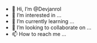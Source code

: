 - 👋 Hi, I’m @Devjanrol
- 👀 I’m interested in ...
- 🌱 I’m currently learning ...
- 💞️ I’m looking to collaborate on ...
- 📫 How to reach me ...

<!---
Devjanrol/Devjanrol is a ✨ special ✨ repository because its `README.md` (this file) appears on your GitHub profile.
You can click the Preview link to take a look at your changes.
--->
